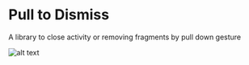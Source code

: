 # Pull to Dismiss

A library to close activity or removing fragments by pull down gesture


![alt text](https://github.com/fatihsokmen/pull-to-dismiss/blob/master/art/pull-to-dismiss.gif?raw=true "Pull to dismiss")
